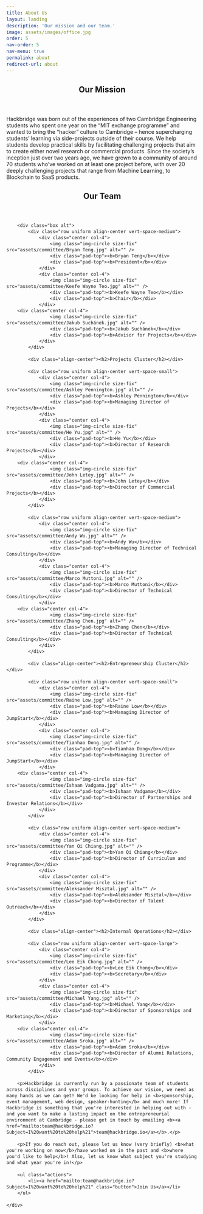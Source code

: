 ```yaml
---
title: About Us
layout: landing
description: 'Our mission and our team.'
image: assets/images/office.jpg
order: 5
nav-order: 5
nav-menu: true
permalink: about
redirect-url: about
---
```


<!-- Main -->
<div id="main">

<!-- One -->
<section id="one">
	<div class="inner">
		<header class="major">
			<h2>Our Mission</h2>
		</header>
		<p>Hackbridge was  born  out  of  the  experiences  of  two  Cambridge  Engineering  students  who  spent  one  year  on  the  “MIT exchange programme” and wanted to bring the “hacker” culture to Cambridge – hence supercharging students’ learning via side-projects outside of their course. We  help  students  develop  practical  skills  by  facilitating  challenging  projects  that  aim  to  create  either  novel  research  or commercial products. Since the society’s inception just over two years ago, we have grown to a community of around 70 students who’ve worked on at least one project before, with over 20 deeply challenging projects that range from Machine Learning, to Blockchain to SaaS products.</p>
	</div>
</section>
<section id = "two">
	<div class="inner" id ="team">
		<header class="major">
			<h2>Our Team</h2>
		</header>

		<div class="box alt">
			<div class="row uniform align-center vert-space-medium">
				<div class="center col-4">
					<img class="img-circle size-fix" src="assets/committee/Bryan Teng.jpg" alt="" />
					<div class="pad-top"><b>Bryan Teng</b></div>
					<div class="pad-top"><b>President</b></div>
				</div>
				<div class="center col-4">
					<img class="img-circle size-fix" src="assets/committee/Keefe Wayne Teo.jpg" alt="" />
					<div class="pad-top"><b>Keefe Wayne Teo</b></div>
					<div class="pad-top"><b>Chair</b></div>
				</div>
        <div class="center col-4">
					<img class="img-circle size-fix" src="assets/committee/Jakub Suchánek.jpg" alt="" />
					<div class="pad-top"><b>Jakub Suchánek</b></div>
					<div class="pad-top"><b>Advisor for Projects</b></div>
				</div>
			</div>

			<div class="align-center"><h2>Projects Cluster</h2></div>

			<div class="row uniform align-center vert-space-small">
				<div class="center col-4">
					<img class="img-circle size-fix" src="assets/committee/Ashley Pennington.jpg" alt="" />
					<div class="pad-top"><b>Ashley Pennington</b></div>
					<div class="pad-top"><b>Managing Director of Projects</b></div>
				</div>
				<div class="center col-4">
					<img class="img-circle size-fix" src="assets/committee/He Yu.jpg" alt="" />
					<div class="pad-top"><b>He Yu</b></div>
					<div class="pad-top"><b>Director of Research Projects</b></div>
				</div>
        <div class="center col-4">
					<img class="img-circle size-fix" src="assets/committee/John Letey.jpg" alt="" />
					<div class="pad-top"><b>John Letey</b></div>
					<div class="pad-top"><b>Director of Commercial Projects</b></div>
				</div>
			</div>
			
			<div class="row uniform align-center vert-space-medium">
				<div class="center col-4">
					<img class="img-circle size-fix" src="assets/committee/Andy Wu.jpg" alt="" />
					<div class="pad-top"><b>Andy Wu</b></div>
					<div class="pad-top"><b>Managing Director of Technical Consulting</b></div>
				</div>
				<div class="center col-4">
					<img class="img-circle size-fix" src="assets/committee/Marco Muttoni.jpg" alt="" />
					<div class="pad-top"><b>Marco Muttoni</b></div>
					<div class="pad-top"><b>Director of Technical Consulting</b></div>
				</div>
        <div class="center col-4">
					<img class="img-circle size-fix" src="assets/committee/Zhang Chen.jpg" alt="" />
					<div class="pad-top"><b>Zhang Chen</b></div>
					<div class="pad-top"><b>Director of Technical Consulting</b></div>
				</div>
			</div>

			<div class="align-center"><h2>Entrepreneurship Cluster</h2></div>

			<div class="row uniform align-center vert-space-small">
				<div class="center col-4">
					<img class="img-circle size-fix" src="assets/committee/Raine Low.jpg" alt="" />
					<div class="pad-top"><b>Raine Low</b></div>
					<div class="pad-top"><b>Managing Director of JumpStart</b></div>
				</div>
				<div class="center col-4">
					<img class="img-circle size-fix" src="assets/committee/Tianhao Dong.jpg" alt="" />
					<div class="pad-top"><b>Tianhao Dong</b></div>
					<div class="pad-top"><b>Managing Director of JumpStart</b></div>
				</div>
        <div class="center col-4">
					<img class="img-circle size-fix" src="assets/committee/Ishaan Vadgama.jpg" alt="" />
					<div class="pad-top"><b>Ishaan Vadgama</b></div>
					<div class="pad-top"><b>Director of Partnerships and Investor Relations</b></div>
				</div>
			</div>
			
			<div class="row uniform align-center vert-space-medium">
				<div class="center col-4">
					<img class="img-circle size-fix" src="assets/committee/Yan Qi Chiang.jpg" alt="" />
					<div class="pad-top"><b>Yan Qi Chiang</b></div>
					<div class="pad-top"><b>Director of Curriculum and Programme</b></div>
				</div>
				<div class="center col-4">
					<img class="img-circle size-fix" src="assets/committee/Aleksander Misztal.jpg" alt="" />
					<div class="pad-top"><b>Aleksander Misztal</b></div>
					<div class="pad-top"><b>Director of Talent Outreach</b></div>
				</div>
			</div>

			<div class="align-center"><h2>Internal Operations</h2></div>

			<div class="row uniform align-center vert-space-large">
				<div class="center col-4">
					<img class="img-circle size-fix" src="assets/committee/Lee Eik Chong.jpg" alt="" />
					<div class="pad-top"><b>Lee Eik Chong</b></div>
					<div class="pad-top"><b>Secretary</b></div>
				</div>
				<div class="center col-4">
					<img class="img-circle size-fix" src="assets/committee/Michael Yang.jpg" alt="" />
					<div class="pad-top"><b>Michael Yang</b></div>
					<div class="pad-top"><b>Director of Sponsorships and Marketing</b></div>
				</div>
        <div class="center col-4">
					<img class="img-circle size-fix" src="assets/committee/Adam Sroka.jpg" alt="" />
					<div class="pad-top"><b>Adam Sroka</b></div>
					<div class="pad-top"><b>Director of Alumni Relations, Community Engagement and Events</b></div>
				</div>
			</div>

		<p>Hackbridge is currently run by a passionate team of students across disciplines and year groups. To achieve our vision, we need as many hands as we can get! We'd be looking for help in <b>sponsorship, event management, web design, speaker-hunting</b> and much more! If Hackbridge is something that you're interested in helping out with - and you want to make a lasting impact on the entrepreneurial environment at Cambridge - please get in touch by emailing <b><a href="mailto:team@hackbridge.io?Subject=I%20want%20to%20help%21">team@hackbridge.io</a></b>.</p>

		<p>If you do reach out, please let us know (very briefly) <b>what you're working on now</b>/have worked on in the past and <b>where you'd like to help</b>! Also, let us know what subject you're studying and what year you're in!</p>

		<ul class="actions">
			<li><a href="mailto:team@hackbridge.io?Subject=I%20want%20to%20help%21" class="button">Join Us</a></li>
		</ul>

	</div>
</section>

<!-- Two -->
<section id="two" class="spotlights">

</section>

</div>
